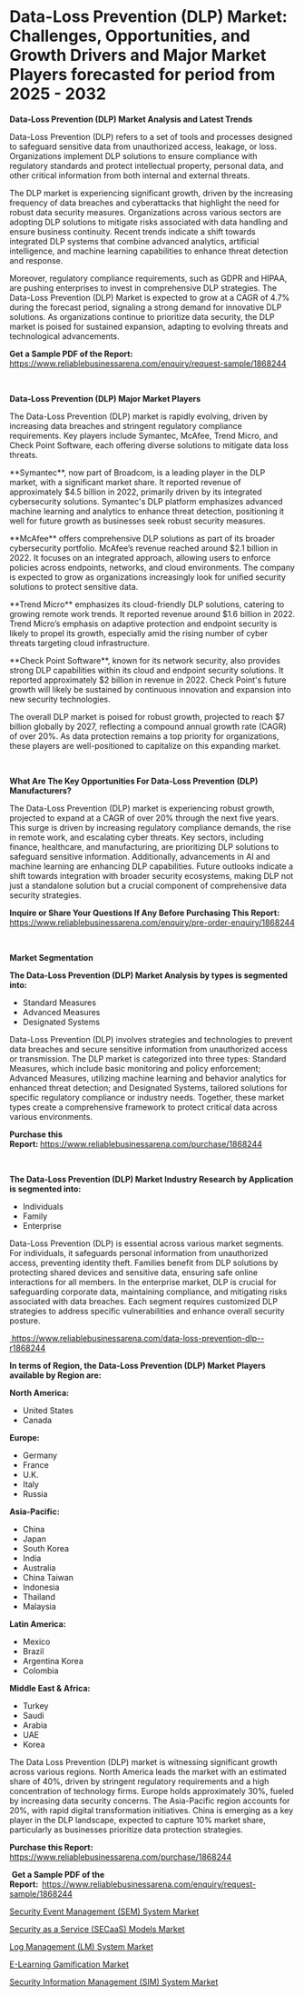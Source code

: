 <p><h1>Data-Loss Prevention (DLP) Market: Challenges, Opportunities, and Growth Drivers and Major Market Players forecasted for period from 2025 - 2032</h1></p><p><strong>Data-Loss Prevention (DLP) Market Analysis and Latest Trends</strong></p>
<p><p>Data-Loss Prevention (DLP) refers to a set of tools and processes designed to safeguard sensitive data from unauthorized access, leakage, or loss. Organizations implement DLP solutions to ensure compliance with regulatory standards and protect intellectual property, personal data, and other critical information from both internal and external threats. </p><p>The DLP market is experiencing significant growth, driven by the increasing frequency of data breaches and cyberattacks that highlight the need for robust data security measures. Organizations across various sectors are adopting DLP solutions to mitigate risks associated with data handling and ensure business continuity. Recent trends indicate a shift towards integrated DLP systems that combine advanced analytics, artificial intelligence, and machine learning capabilities to enhance threat detection and response.</p><p>Moreover, regulatory compliance requirements, such as GDPR and HIPAA, are pushing enterprises to invest in comprehensive DLP strategies. The Data-Loss Prevention (DLP) Market is expected to grow at a CAGR of 4.7% during the forecast period, signaling a strong demand for innovative DLP solutions. As organizations continue to prioritize data security, the DLP market is poised for sustained expansion, adapting to evolving threats and technological advancements.</p></p>
<p><strong>Get a Sample PDF of the Report:&nbsp;</strong> <a href="https://www.reliablebusinessarena.com/enquiry/request-sample/1868244?utm_campaign=2033&utm_medium=2&utm_source=Github&utm_content=ia&utm_term=11032025&utm_id=data-loss-prevention-dlp">https://www.reliablebusinessarena.com/enquiry/request-sample/1868244</a></p>
<p>&nbsp;</p>
<p><strong>Data-Loss Prevention (DLP) Major Market Players</strong></p>
<p><p>The Data-Loss Prevention (DLP) market is rapidly evolving, driven by increasing data breaches and stringent regulatory compliance requirements. Key players include Symantec, McAfee, Trend Micro, and Check Point Software, each offering diverse solutions to mitigate data loss threats.</p><p>**Symantec**, now part of Broadcom, is a leading player in the DLP market, with a significant market share. It reported revenue of approximately $4.5 billion in 2022, primarily driven by its integrated cybersecurity solutions. Symantec's DLP platform emphasizes advanced machine learning and analytics to enhance threat detection, positioning it well for future growth as businesses seek robust security measures.</p><p>**McAfee** offers comprehensive DLP solutions as part of its broader cybersecurity portfolio. McAfee’s revenue reached around $2.1 billion in 2022. It focuses on an integrated approach, allowing users to enforce policies across endpoints, networks, and cloud environments. The company is expected to grow as organizations increasingly look for unified security solutions to protect sensitive data.</p><p>**Trend Micro** emphasizes its cloud-friendly DLP solutions, catering to growing remote work trends. It reported revenue around $1.6 billion in 2022. Trend Micro’s emphasis on adaptive protection and endpoint security is likely to propel its growth, especially amid the rising number of cyber threats targeting cloud infrastructure.</p><p>**Check Point Software**, known for its network security, also provides strong DLP capabilities within its cloud and endpoint security solutions. It reported approximately $2 billion in revenue in 2022. Check Point's future growth will likely be sustained by continuous innovation and expansion into new security technologies.</p><p>The overall DLP market is poised for robust growth, projected to reach $7 billion globally by 2027, reflecting a compound annual growth rate (CAGR) of over 20%. As data protection remains a top priority for organizations, these players are well-positioned to capitalize on this expanding market.</p></p>
<p>&nbsp;</p>
<p><strong>What Are The Key Opportunities For Data-Loss Prevention (DLP) Manufacturers?</strong></p>
<p><p>The Data-Loss Prevention (DLP) market is experiencing robust growth, projected to expand at a CAGR of over 20% through the next five years. This surge is driven by increasing regulatory compliance demands, the rise in remote work, and escalating cyber threats. Key sectors, including finance, healthcare, and manufacturing, are prioritizing DLP solutions to safeguard sensitive information. Additionally, advancements in AI and machine learning are enhancing DLP capabilities. Future outlooks indicate a shift towards integration with broader security ecosystems, making DLP not just a standalone solution but a crucial component of comprehensive data security strategies.</p></p>
<p><strong>Inquire or Share Your Questions If Any Before Purchasing This Report:</strong> <a href="https://www.reliablebusinessarena.com/enquiry/pre-order-enquiry/1868244?utm_campaign=2033&utm_medium=2&utm_source=Github&utm_content=ia&utm_term=11032025&utm_id=data-loss-prevention-dlp">https://www.reliablebusinessarena.com/enquiry/pre-order-enquiry/1868244</a></p>
<p>&nbsp;</p>
<p><strong>Market Segmentation</strong></p>
<p><strong>The Data-Loss Prevention (DLP) Market Analysis by types is segmented into:</strong></p>
<p><ul><li>Standard Measures</li><li>Advanced Measures</li><li>Designated Systems</li></ul></p>
<p><p>Data-Loss Prevention (DLP) involves strategies and technologies to prevent data breaches and secure sensitive information from unauthorized access or transmission. The DLP market is categorized into three types: Standard Measures, which include basic monitoring and policy enforcement; Advanced Measures, utilizing machine learning and behavior analytics for enhanced threat detection; and Designated Systems, tailored solutions for specific regulatory compliance or industry needs. Together, these market types create a comprehensive framework to protect critical data across various environments.</p></p>
<p><strong>Purchase this Report:&nbsp;</strong><a href="https://www.reliablebusinessarena.com/purchase/1868244?utm_campaign=2033&utm_medium=2&utm_source=Github&utm_content=ia&utm_term=11032025&utm_id=data-loss-prevention-dlp">https://www.reliablebusinessarena.com/purchase/1868244</a></p>
<p>&nbsp;</p>
<p><strong>The Data-Loss Prevention (DLP) Market Industry Research by Application is segmented into:</strong></p>
<p><ul><li>Individuals</li><li>Family</li><li>Enterprise</li></ul></p>
<p><p>Data-Loss Prevention (DLP) is essential across various market segments. For individuals, it safeguards personal information from unauthorized access, preventing identity theft. Families benefit from DLP solutions by protecting shared devices and sensitive data, ensuring safe online interactions for all members. In the enterprise market, DLP is crucial for safeguarding corporate data, maintaining compliance, and mitigating risks associated with data breaches. Each segment requires customized DLP strategies to address specific vulnerabilities and enhance overall security posture.</p></p>
<p><a href="https://www.reliablebusinessarena.com/data-loss-prevention-dlp--r1868244?utm_campaign=2033&utm_medium=2&utm_source=Github&utm_content=ia&utm_term=11032025&utm_id=data-loss-prevention-dlp">&nbsp;https://www.reliablebusinessarena.com/data-loss-prevention-dlp--r1868244</a></p>
<p><strong>In terms of Region, the Data-Loss Prevention (DLP) Market Players available by Region are:</strong></p>
<p>
    <p> <strong> North America: </strong>
        <ul>
            <li>United States</li>
            <li>Canada</li>
        </ul>
        </p> 
    <p> <strong> Europe: </strong>
        <ul>
            <li>Germany</li>
            <li>France</li>
            <li>U.K.</li>
            <li>Italy</li>
            <li>Russia</li>
        </ul>
        </p> 
    <p> <strong> Asia-Pacific: </strong>
        <ul>
            <li>China</li>
            <li>Japan</li>
            <li>South Korea</li>
            <li>India</li>
            <li>Australia</li>
            <li>China Taiwan</li>
            <li>Indonesia</li>
            <li>Thailand</li>
            <li>Malaysia</li>
        </ul>
        </p> 
    <p> <strong> Latin America: </strong>
        <ul>
            <li>Mexico</li>
            <li>Brazil</li>
            <li>Argentina Korea</li>
            <li>Colombia</li>
        </ul>
        </p> 
    <p> <strong> Middle East & Africa: </strong>
        <ul>
            <li>Turkey</li>
            <li>Saudi</li>
            <li>Arabia</li>
            <li>UAE</li>
            <li>Korea</li>
        </ul>
    </p>
    </p>
<p><p>The Data Loss Prevention (DLP) market is witnessing significant growth across various regions. North America leads the market with an estimated share of 40%, driven by stringent regulatory requirements and a high concentration of technology firms. Europe holds approximately 30%, fueled by increasing data security concerns. The Asia-Pacific region accounts for 20%, with rapid digital transformation initiatives. China is emerging as a key player in the DLP landscape, expected to capture 10% market share, particularly as businesses prioritize data protection strategies.</p></p>
<p><strong>Purchase this Report: </strong><a href="https://www.reliablebusinessarena.com/purchase/1868244?utm_campaign=2033&utm_medium=2&utm_source=Github&utm_content=ia&utm_term=11032025&utm_id=data-loss-prevention-dlp">https://www.reliablebusinessarena.com/purchase/1868244</a></p>
<p>&nbsp;<strong>Get a Sample PDF of the Report:&nbsp;&nbsp;</strong><a href="https://www.reliablebusinessarena.com/enquiry/request-sample/1868244?utm_campaign=2033&utm_medium=2&utm_source=Github&utm_content=ia&utm_term=11032025&utm_id=data-loss-prevention-dlp">https://www.reliablebusinessarena.com/enquiry/request-sample/1868244</a></p>
<p><strong></strong></p>
<p><p><a href="https://github.com/sentoljinqiu/Market-Research-Report-List-1/blob/main/security-event-management-sem-system-market.md?utm_campaign=2033&utm_medium=2&utm_source=Github&utm_content=ia&utm_term=11032025&utm_id=data-loss-prevention-dlp">Security Event Management (SEM) System Market</a></p><p><a href="https://github.com/vandelmanize/Market-Research-Report-List-1/blob/main/security-as-a-service-secaas-models-market.md?utm_campaign=2033&utm_medium=2&utm_source=Github&utm_content=ia&utm_term=11032025&utm_id=data-loss-prevention-dlp">Security as a Service (SECaaS) Models Market</a></p><p><a href="https://github.com/gilerzelko7a/Market-Research-Report-List-1/blob/main/log-management-lm-system-market.md?utm_campaign=2033&utm_medium=2&utm_source=Github&utm_content=ia&utm_term=11032025&utm_id=data-loss-prevention-dlp">Log Management (LM) System Market</a></p><p><a href="https://github.com/ummulmzu/Market-Research-Report-List-1/blob/main/e-learning-gamification-market.md?utm_campaign=2033&utm_medium=2&utm_source=Github&utm_content=ia&utm_term=11032025&utm_id=data-loss-prevention-dlp">E-Learning Gamification Market</a></p><p><a href="https://github.com/kecixayaab/Market-Research-Report-List-1/blob/main/security-information-management-sim-system-market.md?utm_campaign=2033&utm_medium=2&utm_source=Github&utm_content=ia&utm_term=11032025&utm_id=data-loss-prevention-dlp">Security Information Management (SIM) System Market</a></p></p>